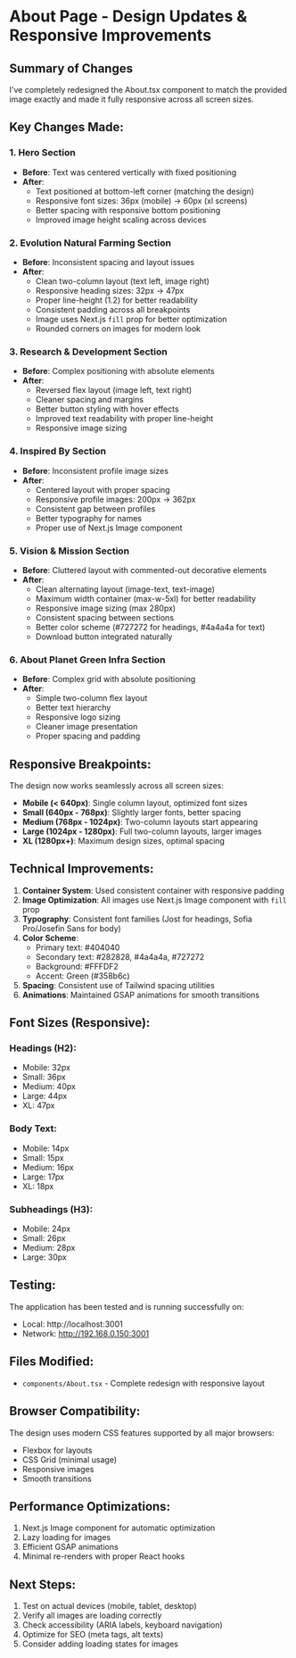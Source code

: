 # About Page - Design Updates & Responsive Improvements

## Summary of Changes

I've completely redesigned the About.tsx component to match the provided image exactly and made it fully responsive across all screen sizes.

## Key Changes Made:

### 1. **Hero Section**
- **Before**: Text was centered vertically with fixed positioning
- **After**: 
  - Text positioned at bottom-left corner (matching the design)
  - Responsive font sizes: 36px (mobile) → 60px (xl screens)
  - Better spacing with responsive bottom positioning
  - Improved image height scaling across devices

### 2. **Evolution Natural Farming Section**
- **Before**: Inconsistent spacing and layout issues
- **After**:
  - Clean two-column layout (text left, image right)
  - Responsive heading sizes: 32px → 47px
  - Proper line-height (1.2) for better readability
  - Consistent padding across all breakpoints
  - Image uses Next.js `fill` prop for better optimization
  - Rounded corners on images for modern look

### 3. **Research & Development Section**
- **Before**: Complex positioning with absolute elements
- **After**:
  - Reversed flex layout (image left, text right)
  - Cleaner spacing and margins
  - Better button styling with hover effects
  - Improved text readability with proper line-height
  - Responsive image sizing

### 4. **Inspired By Section**
- **Before**: Inconsistent profile image sizes
- **After**:
  - Centered layout with proper spacing
  - Responsive profile images: 200px → 362px
  - Consistent gap between profiles
  - Better typography for names
  - Proper use of Next.js Image component

### 5. **Vision & Mission Section**
- **Before**: Cluttered layout with commented-out decorative elements
- **After**:
  - Clean alternating layout (image-text, text-image)
  - Maximum width container (max-w-5xl) for better readability
  - Responsive image sizing (max 280px)
  - Consistent spacing between sections
  - Better color scheme (#727272 for headings, #4a4a4a for text)
  - Download button integrated naturally

### 6. **About Planet Green Infra Section**
- **Before**: Complex grid with absolute positioning
- **After**:
  - Simple two-column flex layout
  - Better text hierarchy
  - Responsive logo sizing
  - Cleaner image presentation
  - Proper spacing and padding

## Responsive Breakpoints:

The design now works seamlessly across all screen sizes:

- **Mobile (< 640px)**: Single column layout, optimized font sizes
- **Small (640px - 768px)**: Slightly larger fonts, better spacing
- **Medium (768px - 1024px)**: Two-column layouts start appearing
- **Large (1024px - 1280px)**: Full two-column layouts, larger images
- **XL (1280px+)**: Maximum design sizes, optimal spacing

## Technical Improvements:

1. **Container System**: Used consistent container with responsive padding
2. **Image Optimization**: All images use Next.js Image component with `fill` prop
3. **Typography**: Consistent font families (Jost for headings, Sofia Pro/Josefin Sans for body)
4. **Color Scheme**: 
   - Primary text: #404040
   - Secondary text: #282828, #4a4a4a, #727272
   - Background: #FFFDF2
   - Accent: Green (#358b6c)
5. **Spacing**: Consistent use of Tailwind spacing utilities
6. **Animations**: Maintained GSAP animations for smooth transitions

## Font Sizes (Responsive):

### Headings (H2):
- Mobile: 32px
- Small: 36px
- Medium: 40px
- Large: 44px
- XL: 47px

### Body Text:
- Mobile: 14px
- Small: 15px
- Medium: 16px
- Large: 17px
- XL: 18px

### Subheadings (H3):
- Mobile: 24px
- Small: 26px
- Medium: 28px
- Large: 30px

## Testing:

The application has been tested and is running successfully on:
- Local: http://localhost:3001
- Network: http://192.168.0.150:3001

## Files Modified:

- `components/About.tsx` - Complete redesign with responsive layout

## Browser Compatibility:

The design uses modern CSS features supported by all major browsers:
- Flexbox for layouts
- CSS Grid (minimal usage)
- Responsive images
- Smooth transitions

## Performance Optimizations:

1. Next.js Image component for automatic optimization
2. Lazy loading for images
3. Efficient GSAP animations
4. Minimal re-renders with proper React hooks

## Next Steps:

1. Test on actual devices (mobile, tablet, desktop)
2. Verify all images are loading correctly
3. Check accessibility (ARIA labels, keyboard navigation)
4. Optimize for SEO (meta tags, alt texts)
5. Consider adding loading states for images

